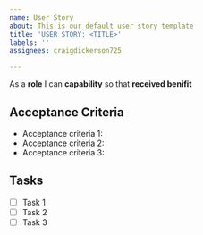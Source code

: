 ```yaml
---
name: User Story
about: This is our default user story template
title: 'USER STORY: <TITLE>'
labels: ''
assignees: craigdickerson725

---
```


As a **role** I can **capability** so that **received benifit**

## Acceptance Criteria

* Acceptance criteria 1:
* Acceptance criteria 2:
* Acceptance criteria 3:

## Tasks

- [ ] Task 1
- [ ] Task 2
- [ ] Task 3
